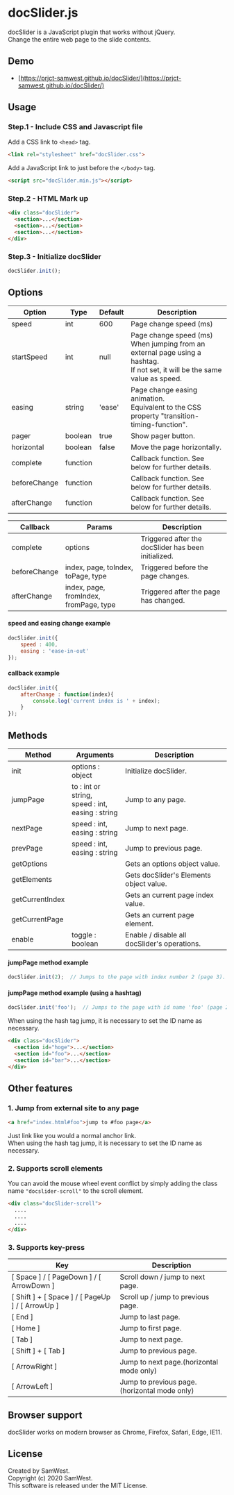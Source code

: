 # docSlider.js
docSlider is a JavaScript plugin that works without jQuery.<br>
Change the entire web page to the slide contents.

## Demo
+ [https://prjct-samwest.github.io/docSlider/](https://prjct-samwest.github.io/docSlider/)

## Usage
### Step.1 - Include CSS and Javascript file
Add a CSS link to ```<head>``` tag.
```html
<link rel="stylesheet" href="docSlider.css">
```
Add a JavaScript link to just before the ```</body>``` tag.
```html
<script src="docSlider.min.js"></script>
```
### Step.2 - HTML Mark up
```html
<div class="docSlider">
  <section>...</section>
  <section>...</section>
  <section>...</section>
</div>
```
### Step.3 - Initialize docSlider
```javascript
docSlider.init();
```

## Options
|Option|Type|Default|    Description  |
| ---- | ---- |---- |--------|
|speed|int|600|Page change speed (ms)|
|startSpeed|int|null|Page change speed (ms)<br> When jumping from an external page using a hashtag.<br>If not set, it will be the same value as speed.|
|easing|string|'ease'|Page change easing animation.<br>Equivalent to the CSS property "transition-timing-function".|
|pager|boolean|true|Show pager button.|
|horizontal|boolean|false|Move the page horizontally.|
|complete|function| |Callback function. See below for further details.|
|beforeChange|function| |Callback function. See below for further details.|
|afterChange|function| |Callback function. See below for further details.|

|Callback|Params|Description|
|----|----|----|
|complete|options|Triggered after the docSlider has been initialized.|
|beforeChange|index, page, toIndex, toPage, type|Triggered before the page changes.|
|afterChange|index, page, fromIndex, fromPage, type|Triggered after the page has changed.|

#### speed and easing change example 
```javascript
docSlider.init({
    speed : 400,
    easing : 'ease-in-out'
});
```
#### callback example 
```javascript
docSlider.init({
    afterChange : function(index){
        console.log('current index is ' + index);
    }
});
```

## Methods
|Method|Arguments|Description|
|----|----|----|
|init|options : object|Initialize docSlider.|
|jumpPage|to : int or string,<br>speed : int,<br>easing : string|Jump to any page.|
|nextPage|speed : int,<br>easing : string|Jump to next page.|
|prevPage|speed : int,<br>easing : string|Jump to previous page.|
|getOptions| |Gets an options object value.|
|getElements| |Gets docSlider's Elements object value.|
|getCurrentIndex| |Gets an current page index value.|
|getCurrentPage| |Gets an current page element.|
|enable|toggle : boolean|Enable / disable all docSlider's operations.|

#### jumpPage method example 
```javascript
docSlider.init(2);  // Jumps to the page with index number 2 (page 3).
```
#### jumpPage method example (using a hashtag)
```javascript
docSlider.init('foo');  // Jumps to the page with id name 'foo' (page 2).
```
When using the hash tag jump, it is necessary to set the ID name as necessary.
```html
<div class="docSlider">
  <section id="hoge">...</section>
  <section id="foo">...</section>
  <section id="bar">...</section>
</div>
```

## Other features
### 1. Jump from external site to any page
```html
<a href="index.html#foo">jump to #foo page</a>
```
Just link like you would a normal anchor link.<br>
When using the hash tag jump, it is necessary to set the ID name as necessary.

### 2. Supports scroll elements
You can avoid the mouse wheel event conflict by simply adding the class name `"docslider-scroll"` to the scroll element.
```html
<div class="docSlider-scroll">
  ....
  ....
  ....
</div>
```
### 3. Supports key-press
|Key|Description|
|----|----|
|[ Space ] / [ PageDown ] / [ ArrowDown ]|Scroll down / jump to next page.|
|[ Shift ] + [ Space ] / [ PageUp ] / [ ArrowUp ]|Scroll up / jump to previous page.|
|[ End ]|Jump to last page.|
|[ Home ]|Jump to first page.|
|[ Tab ]|Jump to next page.|
|[ Shift ] + [ Tab ]|Jump to previous page.|
|[ ArrowRight ]|Jump to next page.(horizontal mode only)|
|[ ArrowLeft ]|Jump to previous page.(horizontal mode only)|

## Browser support
docSlider works on modern browser as Chrome, Firefox, Safari, Edge, IE11.
## License
Created by SamWest.<br>
Copyright (c) 2020 SamWest.<br>
This software is released under the MIT License.